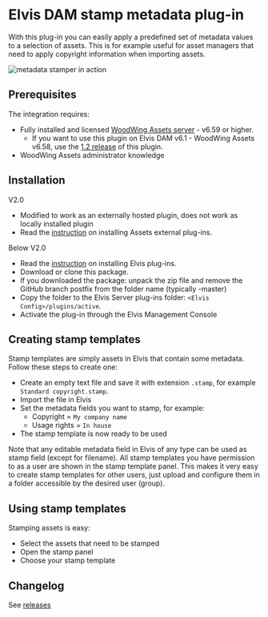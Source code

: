 # Elvis DAM stamp metadata plug-in

With this plug-in you can easily apply a predefined set of metadata values to a selection of assets. This is for example useful for asset managers that need to apply copyright information when importing assets.

![metadata stamper in action](https://github.com/WoodWing/elvis_metadata_stamper/blob/master/metadata-stamper.gif "metadata stamper in action")

## Prerequisites

The integration requires:

* Fully installed and licensed [WoodWing Assets server](https://www.woodwing.com/en/digital-asset-management-system) - v6.59 or higher.
  * If you want to use this plugin on Elvis DAM v6.1 - WoodWing Assets v6.58, use the [1.2 release](https://github.com/WoodWing/elvis_metadata_stamper/releases/tag/v1.2) of this plugin.
* WoodWing Assets administrator knowledge

## Installation

V2.0
* Modified to work as an externally hosted plugin, does not work as locally installed plugin
* Read the [instruction](https://helpcenter.woodwing.com/hc/articles/360054980711) on installing Assets external plug-ins.

Below V2.0
* Read the [instruction](https://helpcenter.woodwing.com/hc/articles/115002644606) on installing Elvis plug-ins.
* Download or clone this package.
* If you downloaded the package: unpack the zip file and remove the GitHub branch postfix from the folder name (typically -master)
* Copy the folder to the Elvis Server plug-ins folder: `<Elvis Config>/plugins/active`.
* Activate the plug-in through the Elvis Management Console

## Creating stamp templates

Stamp templates are simply assets in Elvis that contain some metadata. Follow these steps to create one:

* Create an empty text file and save it with extension `.stamp`, for example `Standard copyright.stamp`.
* Import the file in Elvis
* Set the metadata fields you want to stamp, for example:
  * Copyright = `My company name`
  * Usage rights = `In house`
* The stamp template is now ready to be used

Note that any editable metadata field in Elvis of any type can be used as stamp field (except for filename). All stamp templates you have permission to as a user are shown in the stamp template panel. This makes it very easy to create stamp templates for other users, just upload and configure them in a folder accessible by the desired user (group).

## Using stamp templates

Stamping assets is easy:

* Select the assets that need to be stamped
* Open the stamp panel
* Choose your stamp template

## Changelog

See [releases](https://github.com/WoodWing/elvis_metadata_stamper/releases)
